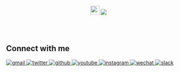 <!-- [![github-profile](./assets/hello-pal.svg)](https://www.calligrapher.ai/) -->
<!-- <br/> -->
<p align="center">
  <img src="https://media.giphy.com/media/hvRJCLFzcasrR4ia7z/giphy.gif" width="25px">
  <img src="https://profile-counter.glitch.me/majorconcern/count.svg" />
</p>

<!-- <img align="right" src="https://github-readme-stats.vercel.app/api/top-langs/?username=majorconcern&layout=compact&theme=radical"/> -->

<!-- ## About My Github
<div align="center">
  <img src="https://github-profile-trophy.vercel.app/?username=sun0225SUN&theme=gruvbox&row=1&column=7&no-frame=true&no-bg=true"/>
</div>
 -->
<!-- <div align="left">
<img height='180' src="https://github-readme-stats.vercel.app/api?username=younger-1&theme=calm&show_icons=true" align="center" />
<img height='180' src="https://github-readme-stats.vercel.app/api/top-langs/?username=majorconcern&hide=html,css,Jupyter+Notebook,ruby,javascript&theme=calm&langs_count=6" align="center" />
</div> -->

<br/>
<br/>

## Connect with me
<div align="left">
<a href="mailto:jinren.lang@gmail.com" target="_blank">
<img src=https://img.shields.io/badge/Gmail-D14836?style=for-the-badge&logo=twitter&logoColor=white alt=gmail style="margin-bottom: 5px;" />
</a>
<a href="javascript:void(0)" target="_blank">
<img src=https://img.shields.io/badge/twitter-%2300acee.svg?&style=for-the-badge&logo=twitter&logoColor=white alt=twitter style="margin-bottom: 5px;" />
</a>
<a href="https://github.com/majorconcern" target="_blank">
<img src=https://img.shields.io/badge/github-%2324292e.svg?&style=for-the-badge&logo=github&logoColor=white alt=github style="margin-bottom: 5px;" />
</a>
<a href="javascript:void(0)" target="_blank">
<img src=https://img.shields.io/badge/YouTube-FF0000?style=for-the-badge&logo=youTube&logoColor=white alt=youtube style="margin-bottom: 5px;" />
</a>
<a href="javascript:void(0)" target="_blank">
<img src=https://img.shields.io/badge/Instagram-E4405F?style=for-the-badge&logo=instagram&logoColor=white alt=instagram style="margin-bottom: 5px;" />
</a>
<a href="javascript:void(0)" target="_blank">
<img src=https://img.shields.io/badge/WeChat-07C160?style=for-the-badge&logo=wechat&logoColor=white alt=wechat style="margin-bottom: 5px;" />
</a>
<a href="javascript:void(0)" target="_blank">
<img src=https://img.shields.io/badge/Slack-4A154B?style=for-the-badge&logo=slack&logoColor=white alt=slack style="margin-bottom: 5px;" />
</a>
</div>
